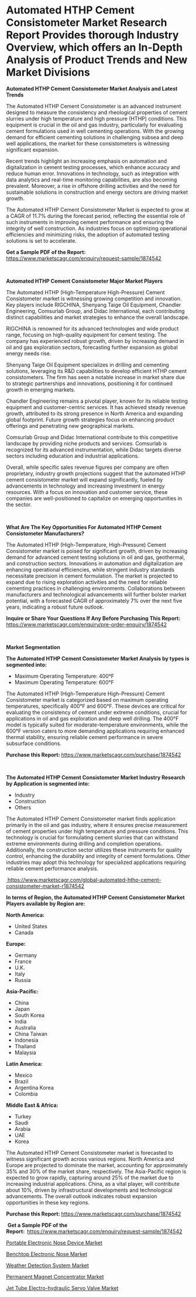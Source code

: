 <p><h1>Automated HTHP Cement Consistometer Market Research Report Provides thorough Industry Overview, which offers an In-Depth Analysis of Product Trends and New Market Divisions</h1></p><p><strong>Automated HTHP Cement Consistometer Market Analysis and Latest Trends</strong></p>
<p><p>The Automated HTHP Cement Consistometer is an advanced instrument designed to measure the consistency and rheological properties of cement slurries under high temperature and high pressure (HTHP) conditions. This equipment is crucial in the oil and gas industry, particularly for evaluating cement formulations used in well cementing operations. With the growing demand for efficient cementing solutions in challenging subsea and deep well applications, the market for these consistometers is witnessing significant expansion.</p><p>Recent trends highlight an increasing emphasis on automation and digitalization in cement testing processes, which enhance accuracy and reduce human error. Innovations in technology, such as integration with data analytics and real-time monitoring capabilities, are also becoming prevalent. Moreover, a rise in offshore drilling activities and the need for sustainable solutions in construction and energy sectors are driving market growth. </p><p>The Automated HTHP Cement Consistometer Market is expected to grow at a CAGR of 11.7% during the forecast period, reflecting the essential role of such instruments in improving cement performance and ensuring the integrity of well construction. As industries focus on optimizing operational efficiencies and minimizing risks, the adoption of automated testing solutions is set to accelerate.</p></p>
<p><strong>Get a Sample PDF of the Report:&nbsp;</strong> <a href="https://www.marketscagr.com/enquiry/request-sample/1874542?utm_campaign=1905&utm_medium=2&utm_source=Github&utm_content=ia&utm_term=28022025&utm_id=automated-hthp-cement-consistometer">https://www.marketscagr.com/enquiry/request-sample/1874542</a></p>
<p>&nbsp;</p>
<p><strong>Automated HTHP Cement Consistometer Major Market Players</strong></p>
<p><p>The Automated HTHP (High-Temperature High-Pressure) Cement Consistometer market is witnessing growing competition and innovation. Key players include RIGCHINA, Shenyang Taige Oil Equipment, Chandler Engineering, Comsurlab Group, and Didac International, each contributing distinct capabilities and market strategies to enhance the overall landscape.</p><p>RIGCHINA is renowned for its advanced technologies and wide product range, focusing on high-quality equipment for cement testing. The company has experienced robust growth, driven by increasing demand in oil and gas exploration sectors, forecasting further expansion as global energy needs rise.</p><p>Shenyang Taige Oil Equipment specializes in drilling and cementing solutions, leveraging its R&D capabilities to develop efficient HTHP cement consistometers. The firm has seen a notable increase in market share due to strategic partnerships and innovations, positioning it for continued growth in emerging markets.</p><p>Chandler Engineering remains a pivotal player, known for its reliable testing equipment and customer-centric services. It has achieved steady revenue growth, attributed to its strong presence in North America and expanding global footprint. Future growth strategies focus on enhancing product offerings and penetrating new geographical markets.</p><p>Comsurlab Group and Didac International contribute to this competitive landscape by providing niche products and services. Comsurlab is recognized for its advanced instrumentation, while Didac targets diverse sectors including education and industrial applications.</p><p>Overall, while specific sales revenue figures per company are often proprietary, industry growth projections suggest that the automated HTHP cement consistometer market will expand significantly, fueled by advancements in technology and increasing investment in energy resources. With a focus on innovation and customer service, these companies are well-positioned to capitalize on emerging opportunities in the sector.</p></p>
<p>&nbsp;</p>
<p><strong>What Are The Key Opportunities For Automated HTHP Cement Consistometer Manufacturers?</strong></p>
<p><p>The Automated HTHP (High-Temperature, High-Pressure) Cement Consistometer market is poised for significant growth, driven by increasing demand for advanced cement testing solutions in oil and gas, geothermal, and construction sectors. Innovations in automation and digitalization are enhancing operational efficiencies, while stringent industry standards necessitate precision in cement formulation. The market is projected to expand due to rising exploration activities and the need for reliable cementing practices in challenging environments. Collaborations between manufacturers and technological advancements will further bolster market potential, with a forecasted CAGR of approximately 7% over the next five years, indicating a robust future outlook.</p></p>
<p><strong>Inquire or Share Your Questions If Any Before Purchasing This Report:</strong> <a href="https://www.marketscagr.com/enquiry/pre-order-enquiry/1874542?utm_campaign=1905&utm_medium=2&utm_source=Github&utm_content=ia&utm_term=28022025&utm_id=automated-hthp-cement-consistometer">https://www.marketscagr.com/enquiry/pre-order-enquiry/1874542</a></p>
<p>&nbsp;</p>
<p><strong>Market Segmentation</strong></p>
<p><strong>The Automated HTHP Cement Consistometer Market Analysis by types is segmented into:</strong></p>
<p><ul><li>Maximum Operating Temperature: 400°F</li><li>Maximum Operating Temperature: 600°F</li></ul></p>
<p><p>The Automated HTHP (High-Temperature High-Pressure) Cement Consistometer market is categorized based on maximum operating temperatures, specifically 400°F and 600°F. These devices are critical for evaluating the consistency of cement under extreme conditions, crucial for applications in oil and gas exploration and deep well drilling. The 400°F model is typically suited for moderate-temperature environments, while the 600°F version caters to more demanding applications requiring enhanced thermal stability, ensuring reliable cement performance in severe subsurface conditions.</p></p>
<p><strong>Purchase this Report:&nbsp;</strong><a href="https://www.marketscagr.com/purchase/1874542?utm_campaign=1905&utm_medium=2&utm_source=Github&utm_content=ia&utm_term=28022025&utm_id=automated-hthp-cement-consistometer">https://www.marketscagr.com/purchase/1874542</a></p>
<p>&nbsp;</p>
<p><strong>The Automated HTHP Cement Consistometer Market Industry Research by Application is segmented into:</strong></p>
<p><ul><li>Industry</li><li>Construction</li><li>Others</li></ul></p>
<p><p>The Automated HTHP Cement Consistometer market finds application primarily in the oil and gas industry, where it ensures precise measurement of cement properties under high temperature and pressure conditions. This technology is crucial for formulating cement slurries that can withstand extreme environments during drilling and completion operations. Additionally, the construction sector utilizes these instruments for quality control, enhancing the durability and integrity of cement formulations. Other industries may adopt this technology for specialized applications requiring reliable cement performance analysis.</p></p>
<p><a href="https://www.marketscagr.com/global-automated-hthp-cement-consistometer-market-r1874542?utm_campaign=1905&utm_medium=2&utm_source=Github&utm_content=ia&utm_term=28022025&utm_id=automated-hthp-cement-consistometer">&nbsp;https://www.marketscagr.com/global-automated-hthp-cement-consistometer-market-r1874542</a></p>
<p><strong>In terms of Region, the Automated HTHP Cement Consistometer Market Players available by Region are:</strong></p>
<p>
    <p> <strong> North America: </strong>
        <ul>
            <li>United States</li>
            <li>Canada</li>
        </ul>
        </p> 
    <p> <strong> Europe: </strong>
        <ul>
            <li>Germany</li>
            <li>France</li>
            <li>U.K.</li>
            <li>Italy</li>
            <li>Russia</li>
        </ul>
        </p> 
    <p> <strong> Asia-Pacific: </strong>
        <ul>
            <li>China</li>
            <li>Japan</li>
            <li>South Korea</li>
            <li>India</li>
            <li>Australia</li>
            <li>China Taiwan</li>
            <li>Indonesia</li>
            <li>Thailand</li>
            <li>Malaysia</li>
        </ul>
        </p> 
    <p> <strong> Latin America: </strong>
        <ul>
            <li>Mexico</li>
            <li>Brazil</li>
            <li>Argentina Korea</li>
            <li>Colombia</li>
        </ul>
        </p> 
    <p> <strong> Middle East & Africa: </strong>
        <ul>
            <li>Turkey</li>
            <li>Saudi</li>
            <li>Arabia</li>
            <li>UAE</li>
            <li>Korea</li>
        </ul>
    </p>
    </p>
<p><p>The Automated HTHP Cement Consistometer market is forecasted to witness significant growth across various regions. North America and Europe are projected to dominate the market, accounting for approximately 35% and 30% of the market share, respectively. The Asia-Pacific region is expected to grow rapidly, capturing around 25% of the market due to increasing industrial applications. China, as a vital player, will contribute about 10%, driven by infrastructural developments and technological advancements. The overall outlook indicates robust expansion opportunities in these key regions.</p></p>
<p><strong>Purchase this Report: </strong><a href="https://www.marketscagr.com/purchase/1874542?utm_campaign=1905&utm_medium=2&utm_source=Github&utm_content=ia&utm_term=28022025&utm_id=automated-hthp-cement-consistometer">https://www.marketscagr.com/purchase/1874542</a></p>
<p>&nbsp;<strong>Get a Sample PDF of the Report:&nbsp;&nbsp;</strong><a href="https://www.marketscagr.com/enquiry/request-sample/1874542?utm_campaign=1905&utm_medium=2&utm_source=Github&utm_content=ia&utm_term=28022025&utm_id=automated-hthp-cement-consistometer">https://www.marketscagr.com/enquiry/request-sample/1874542</a></p>
<p><strong></strong></p>
<p><p><a href="https://github.com/AKSHATREPORTPRIME/Market-Research-Report-List-7/blob/main/portable-electronic-nose-device-market.md?utm_campaign=1905&utm_medium=2&utm_source=Github&utm_content=ia&utm_term=28022025&utm_id=automated-hthp-cement-consistometer">Portable Electronic Nose Device Market</a></p><p><a href="https://github.com/sukeldrage0g/Market-Research-Report-List-1/blob/main/benchtop-electronic-nose-market.md?utm_campaign=1905&utm_medium=2&utm_source=Github&utm_content=ia&utm_term=28022025&utm_id=automated-hthp-cement-consistometer">Benchtop Electronic Nose Market</a></p><p><a href="https://github.com/SamiaChowdhury801/Market-Research-Report-List-1/blob/main/weather-detection-system-market.md?utm_campaign=1905&utm_medium=2&utm_source=Github&utm_content=ia&utm_term=28022025&utm_id=automated-hthp-cement-consistometer">Weather Detection System Market</a></p><p><a href="https://github.com/LilianFaulkner65/Market-Research-Report-List-1/blob/main/permanent-magnet-concentrator-market.md?utm_campaign=1905&utm_medium=2&utm_source=Github&utm_content=ia&utm_term=28022025&utm_id=automated-hthp-cement-consistometer">Permanent Magnet Concentrator Market</a></p><p><a href="https://github.com/nwogudimouix/Market-Research-Report-List-1/blob/main/jet-tube-electro-hydraulic-servo-valve-market.md?utm_campaign=1905&utm_medium=2&utm_source=Github&utm_content=ia&utm_term=28022025&utm_id=automated-hthp-cement-consistometer">Jet Tube Electro-hydraulic Servo Valve Market</a></p></p>